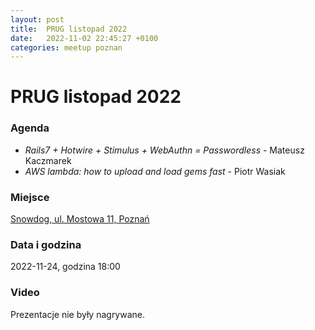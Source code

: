 ```yaml
---
layout: post
title:  PRUG listopad 2022
date:   2022-11-02 22:45:27 +0100
categories: meetup poznan
---
```

# PRUG listopad 2022

### Agenda

- _Rails7 + Hotwire + Stimulus + WebAuthn = Passwordless_ - Mateusz Kaczmarek
- _AWS lambda: how to upload and load gems fast_ - Piotr Wasiak

### Miejsce

[Snowdog, ul. Mostowa 11, Poznań](https://goo.gl/maps/Jk79g9xWkwPVH85TA?coh=178571&entry=tt)

### Data i godzina

2022-11-24, godzina 18:00

### Video

Prezentacje nie były nagrywane.

